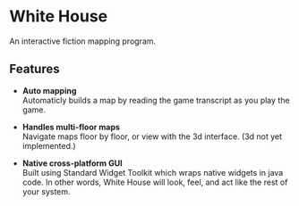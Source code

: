 # White House #

An interactive fiction mapping program.

## Features ##
* **Auto mapping**  
Automaticly builds a map by reading the game transcript as you play the game.

* **Handles multi-floor maps**  
Navigate maps floor by floor, or view with the 3d interface. (3d not yet implemented.)

* **Native cross-platform GUI**  
Built using Standard Widget Toolkit which wraps native widgets in java code. In other words, White House will look, feel, and act like the rest of your system.
